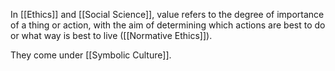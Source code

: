 In [[Ethics]] and [[Social Science]], value refers to the degree of importance of a thing or action, with the aim of determining which actions are best to do or what way is best to live ([[Normative Ethics]]).

They come under [[Symbolic Culture]].